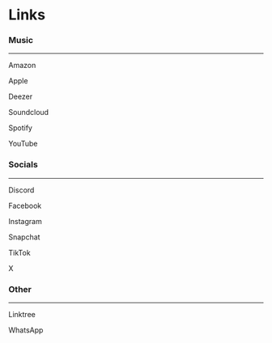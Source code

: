 # Links

### Music

---

Amazon

Apple

Deezer

Soundcloud

Spotify

YouTube

### Socials

---

Discord

Facebook

Instagram

Snapchat

TikTok

X

### Other

---

Linktree

WhatsApp